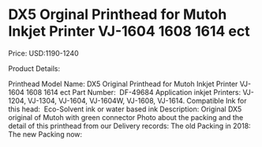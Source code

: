 # DX5 Orginal Printhead for Mutoh Inkjet Printer VJ-1604 1608 1614 ect

Price: USD:1190-1240

Product Details:

Printhead Model Name: DX5 Original Printhead for Mutoh Inkjet Printer VJ-1604 1608 1614 ect
Part Number:  DF-49684
Application inkjet Printers:
VJ-1204, VJ-1304, VJ-1604, VJ-1604W, VJ-1608, VJ-1614.
Compatible Ink for this head:  Eco-Solvent ink or water based ink
Description:
Original DX5 original of Mutoh with green connector
Photo about the packing and the detail of this printhead from our Delivery records:
The old Packing in 2018:
The new Packing now: